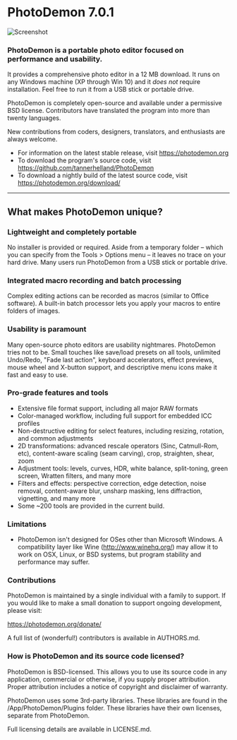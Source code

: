 # PhotoDemon 7.0.1

![Screenshot](https://photodemon.org/media/PD_screenshot_master.jpg)

### PhotoDemon is a portable photo editor focused on performance and usability.  

It provides a comprehensive photo editor in a 12 MB download.  It runs on any Windows machine (XP through Win 10) and it *does not* require installation.  Feel free to run it from a USB stick or portable drive.

PhotoDemon is completely open-source and available under a permissive BSD license.  Contributors have translated the program into more than twenty languages.

New contributions from coders, designers, translators, and enthusiasts are always welcome.

* For information on the latest stable release, visit https://photodemon.org
* To download the program's source code, visit https://github.com/tannerhelland/PhotoDemon
* To download a nightly build of the latest source code, visit https://photodemon.org/download/

***

## What makes PhotoDemon unique?

### Lightweight and completely portable
No installer is provided or required.  Aside from a temporary folder – which you can specify from the Tools > Options menu – it leaves no trace on your hard drive.  Many users run PhotoDemon from a USB stick or portable drive.

### Integrated macro recording and batch processing
Complex editing actions can be recorded as macros (similar to Office software).  A built-in batch processor lets you apply your macros to entire folders of images.

### Usability is paramount
Many open-source photo editors are usability nightmares.  PhotoDemon tries not to be.  Small touches like save/load presets on all tools, unlimited Undo/Redo, "Fade last action", keyboard accelerators, effect previews, mouse wheel and X-button support, and descriptive menu icons make it fast and easy to use.

### Pro-grade features and tools
* Extensive file format support, including all major RAW formats
* Color-managed workflow, including full support for embedded ICC profiles
* Non-destructive editing for select features, including resizing, rotation, and common adjustments
* 2D transformations: advanced rescale operators (Sinc, Catmull-Rom, etc), content-aware scaling (seam carving), crop, straighten, shear, zoom
* Adjustment tools: levels, curves, HDR, white balance, split-toning, green screen, Wratten filters, and many more
* Filters and effects: perspective correction, edge detection, noise removal, content-aware blur, unsharp masking, lens diffraction, vignetting, and many more
* Some ~200 tools are provided in the current build.

### Limitations

* PhotoDemon isn't designed for OSes other than Microsoft Windows.  A compatibility layer like Wine (http://www.winehq.org/) may allow it to work on OSX, Linux, or BSD systems, but program stability and performance may suffer.

### Contributions
PhotoDemon is maintained by a single individual with a family to support.  If you would like to make a small donation to support ongoing development, please visit:

https://photodemon.org/donate/

A full list of (wonderful!) contributors is available in AUTHORS.md.

### How is PhotoDemon and its source code licensed?

PhotoDemon is BSD-licensed.  This allows you to use its source code in any application, commercial or otherwise, if you supply proper attribution.  Proper attribution includes a notice of copyright and disclaimer of warranty.

PhotoDemon uses some 3rd-party libraries.  These libraries are found in the /App/PhotoDemon/Plugins folder.  These libraries have their own licenses, separate from PhotoDemon.

Full licensing details are available in LICENSE.md.
